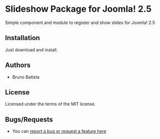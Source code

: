 Slideshow Package for Joomla! 2.5
=================================

Simple component and module to register and show slides for Joomla! 2.5

## Installation

Just download and install.

## Authors

* Bruno Batista

## License

Licensed under the terms of the MIT license.

## Bugs/Requests

* You can [report a bug or request a feature here](http://github.com/joomlapro/pkg_slideshow/issues)